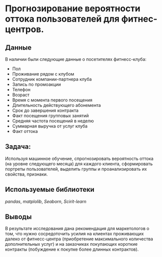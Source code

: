 # Прогнозирование вероятности оттока пользователей для фитнес-центров.

 
## Данные

В наличии были следующие данные о посетителях фитнесс-клуба:
- Пол
- Проживание рядом с клубом
- Сотрудник компании-партнера клуба
- Запись по промоакции
- Телефон
- Возраст
- Время с момента первого посещения
- Длительность действующего абонемента
- Срок до завершения контракта
- Факт посещения групповых занятий
- Средняя частота посещений в неделю
- Суммарная выручка от услуг клуба
- Факт оттока

## Задача:

Используя машинное обучение, спрогнозировать вероятность оттока (на уровне следующего месяца) для каждого клиента, сформировать портреты пользователей, выделить группы и проанализировать их свойства, признаки.

## Используемые библиотеки
*pandas*, *matplolib*, *Seaborn*, *Scirit-learn*

## Выводы

В результате исследования дана рекомендация для маркетологов о том, что нужно сосредоточить усилия на клиентах проживающих далеко от фитнесс-центра (приобретение максимального количества дополнительных услуг) и на заказчиках покупающих короткие контракты (побуждение к покупке более длинных контрактов). 
